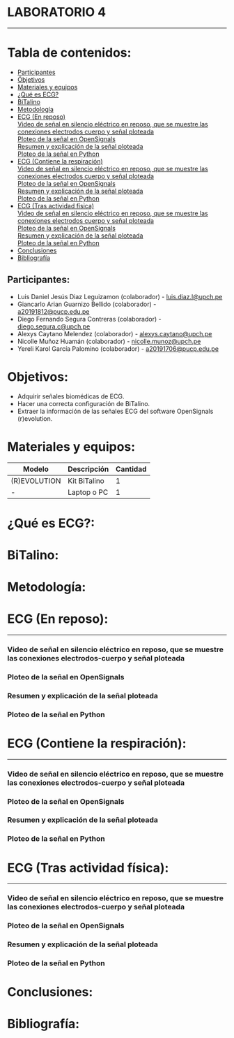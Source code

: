 # LABORATORIO 4
------------------------------------------------

# Tabla de contenidos:
- [Participantes](#Participantes)
- [Öbjetivos](#Objetivos)
- [Materiales y equipos](#Materiales-y-equipos)
- [¿Qué es ECG?](#¿Qué-es-ECG?)
- [BiTalino](#Bitalino)
- [Metodología](#Metodología)
- [ECG (En reposo)](#ECG-(En-reposo))<br /> 
    [Video de señal en silencio eléctrico en reposo, que se muestre las conexiones electrodos cuerpo y señal ploteada](#Video-de-señal-en-silencio-eléctrico-en-reposo,-que-se-muestre-las-conexiones-electrodos-cuerpo-y-señal-ploteada)<br />
    [Ploteo de la señal en OpenSignals](#Ploteo-de-la-señal-en-OpenSignals) <br />
    [Resumen y explicación de la señal ploteada](#Resumen-y-explicación-de-la-señal-ploteada) <br />
    [Ploteo de la señal en Python](#Ploteo-de-la-señal-en-Python) <br /> 
- [ECG (Contiene la respiración)](#ECG-(Contiene-la-respiración))<br />
    [Video de señal en silencio eléctrico en reposo, que se muestre las conexiones electrodos cuerpo y señal ploteada](#Video-de-señal-en-silencio-eléctrico-en-reposo,-que-se-muestre-las-conexiones-electrodos-cuerpo-y-señal-ploteada) <br />
    [Ploteo de la señal en OpenSignals](#Ploteo-de-la-señal-en-OpenSignals) <br />
    [Resumen y explicación de la señal ploteada](#Resumen-y-explicación-de-la-señal-ploteada) <br />
    [Ploteo de la señal en Python](#Ploteo-de-la-señal-en-Python) <br /> 
- [ECG (Tras actividad física)](#ECG-(Tras-actividad-física))<br />
    [Video de señal en silencio eléctrico en reposo, que se muestre las conexiones electrodos cuerpo y señal ploteada](#Video-de-señal-en-silencio-eléctrico-en-reposo,-que-se-muestre-las-conexiones-electrodos-cuerpo-y-señal-ploteada) <br />
    [Ploteo de la señal en OpenSignals](#Ploteo-de-la-señal-en-OpenSignals) <br />
    [Resumen y explicación de la señal ploteada](#Resumen-y-explicación-de-la-señal-ploteada) <br />
    [Ploteo de la señal en Python](#Ploteo-de-la-señal-en-Python) <br /> 
- [Conclusiones](#Conclusiones)
- [Bibliografía](#Bibliografía)

## Participantes: <br />
- Luis Daniel Jesús Diaz Leguizamon (colaborador) - luis.diaz.l@upch.pe <br />
- Giancarlo Arian Guarnizo Bellido (colaborador) - a20191812@pucp.edu.pe <br />
- Diego Fernando Segura Contreras (colaborador) - diego.segura.c@upch.pe <br />
- Alexys Caytano Melendez (colaborador) - alexys.caytano@upch.pe <br />
- Nicolle Muñoz Huamán (colaborador) - nicolle.munoz@upch.pe <br />
- Yereli Karol García Palomino (colaborador) - a20191706@pucp.edu.pe <br />

# Objetivos: <br />
- Adquirir señales biomédicas de ECG. <br />
- Hacer una correcta configuración de BiTalino. <br />
- Extraer la información de las señales ECG del software OpenSignals (r)evolution. <br />

# Materiales y equipos: <br />
| Modelo         | Descripción      | Cantidad |
| ---            |     ---          |  ---     |
| (R)EVOLUTION   | Kit BiTalino     |     1    |
| -              | Laptop o PC      |     1    |

# ¿Qué es ECG?: <br />
# BiTalino: <br />
# Metodología: <br />
# ECG (En reposo): <br />
------------
  ### Video de señal en silencio eléctrico en reposo, que se muestre las conexiones electrodos-cuerpo y señal ploteada
  ### Ploteo de la señal en OpenSignals
  ### Resumen y explicación de la señal ploteada
  ### Ploteo de la señal en Python
  
# ECG (Contiene la respiración): <br />
------------
  ### Video de señal en silencio eléctrico en reposo, que se muestre las conexiones electrodos-cuerpo y señal ploteada
  ### Ploteo de la señal en OpenSignals
  ### Resumen y explicación de la señal ploteada
  ### Ploteo de la señal en Python
  
# ECG (Tras actividad física): <br />
------------
  ### Video de señal en silencio eléctrico en reposo, que se muestre las conexiones electrodos-cuerpo y señal ploteada
  ### Ploteo de la señal en OpenSignals
  ### Resumen y explicación de la señal ploteada
  ### Ploteo de la señal en Python 
  
# Conclusiones: <br />
# Bibliografía: <br />
